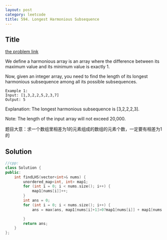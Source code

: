 ```yaml
---
layout: post
category: leetcode
title: 594. Longest Harmonious Subsequence
---
```

## Title
[the problem link](https://leetcode.com/problems/longest-harmonious-subsequence/description/)

We define a harmonious array is an array where the difference between its maximum value and its minimum value is exactly 1.

Now, given an integer array, you need to find the length of its longest harmonious subsequence among all its possible subsequences.
	
	Example 1:
	Input: [1,3,2,2,5,2,3,7]
	Output: 5

Explanation: The longest harmonious subsequence is [3,2,2,2,3].

Note: The length of the input array will not exceed 20,000.

题目大意：求一个数组里相差为1的元素组成的数组的元素个数，一定要有相差为1的

## Solution
```c++
//cpp:
class Solution {
public:
	int findLHS(vector<int>& nums) {
		unordered_map<int, int> map1;
		for (int i = 0; i < nums.size(); i++) {
			map1[nums[i]]++;
		}
		int ans = 0;
		for (int i = 0; i < nums.size(); i++) {
			ans = max(ans, map1[nums[i]+1]>0?map1[nums[i]] + map1[nums[i] + 1]:0);

		}
		return ans;
	}
};
```
